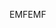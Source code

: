 <span data-ttu-id="e556b-101">EMF</span><span class="sxs-lookup"><span data-stu-id="e556b-101">EMF</span></span>